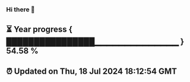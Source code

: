 ### Hi there 👋
⏳ Year progress { ████████████████▁▁▁▁▁▁▁▁▁▁▁▁▁▁ } 54.58 %
---
⏰ Updated on Thu, 18 Jul 2024 18:12:54 GMT
---
